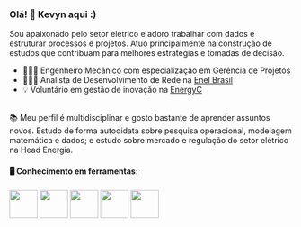 ### Olá! 👋 Kevyn aqui :)

Sou apaixonado pelo setor elétrico e adoro trabalhar com dados e estruturar processos e projetos. Atuo principalmente na construção de estudos que contribuam para melhores estratégias e tomadas de decisão.

- 👨🏾‍🎓 Engenheiro Mecânico com especialização em Gerência de Projetos
- 👨🏾‍💻 Analista de Desenvolvimento de Rede na [Enel Brasil](https://www.enel.com.br/)
- 💡 Voluntário em gestão de inovação na [EnergyC](https://energyc.com.br/)

<br>
📚 Meu perfil é multidisciplinar e gosto bastante de aprender assuntos novos. Estudo de forma autodidata sobre pesquisa operacional, modelagem matemática e dados; e estudo sobre mercado e regulação do setor elétrico na Head Energia.

#### 🖥️ Conhecimento em ferramentas:

<div style = "display: inline">
  <img src="https://icon-library.com/images/microsoft-office-365-icon/microsoft-office-365-icon-15.jpg" width = "50"/>
  <img src="https://d2j6dbq0eux0bg.cloudfront.net/images/10832271/1510966735.jpg" width = "50"/>
  <img src="https://www.loginradius.com/wp-content/uploads/2019/04/tibco-spotfire.png" width = "50"/>
  <img src="https://cdn.jsdelivr.net/gh/devicons/devicon/icons/python/python-original-wordmark.svg" width = "50"/>
  <img src="https://upload.wikimedia.org/wikipedia/commons/8/87/Sql_data_base_with_logo.png" height = "50"/>
</div>

<!--
#### 🗂️ Portfólio:
- [Análises](https://github.com/kevynnogueira/Analises/tree/main)
-->

<!--
**kevynnogueira/kevynnogueira** is a ✨ _special_ ✨ repository because its `README.md` (this file) appears on your GitHub profile.
-->
